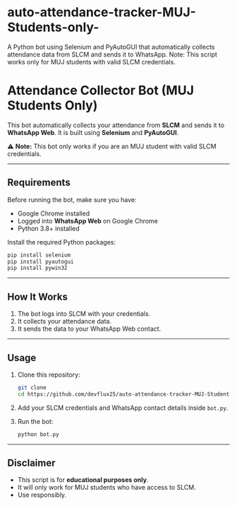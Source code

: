 # auto-attendance-tracker-MUJ-Students-only-
A Python bot using Selenium and PyAutoGUI that automatically collects attendance data from SLCM and sends it to WhatsApp. Note: This script works only for MUJ students with valid SLCM credentials.

# Attendance Collector Bot (MUJ Students Only)
This bot automatically collects your attendance from **SLCM** and sends it to **WhatsApp Web**.
It is built using **Selenium** and **PyAutoGUI**.

⚠️ **Note:** This bot only works if you are an MUJ student with valid SLCM credentials.

---

## Requirements

Before running the bot, make sure you have:

* Google Chrome installed
* Logged into **WhatsApp Web** on Google Chrome
* Python 3.8+ installed

Install the required Python packages:

```bash
pip install selenium
pip install pyautogui
pip install pywin32
```

---

## How It Works

1. The bot logs into SLCM with your credentials.
2. It collects your attendance data.
3. It sends the data to your WhatsApp Web contact.

---

## Usage

1. Clone this repository:

   ```bash
   git clone 
   cd https://github.com/devflux25/auto-attendance-tracker-MUJ-Students-only-.git
   ```
2. Add your SLCM credentials and WhatsApp contact details inside `bot.py`.
3. Run the bot:

   ```bash
   python bot.py
   ```

---

## Disclaimer

* This script is for **educational purposes only**.
* It will only work for MUJ students who have access to SLCM.
* Use responsibly.
